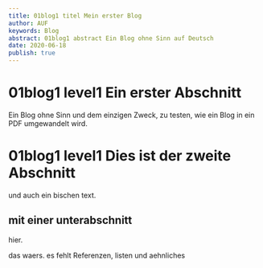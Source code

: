 ```yaml
---
title: 01blog1 titel Mein erster Blog
author: AUF
keywords: Blog
abstract: 01blog1 abstract Ein Blog ohne Sinn auf Deutsch
date: 2020-06-18
publish: true
---
```


# 01blog1 level1 Ein erster Abschnitt
Ein Blog ohne Sinn und dem einzigen Zweck, zu testen, wie ein Blog in 
ein PDF umgewandelt wird.

# 01blog1 level1 Dies ist der zweite Abschnitt
und auch ein bischen text.

## mit einer unterabschnitt
hier.

das waers. es fehlt Referenzen, listen und aehnliches

